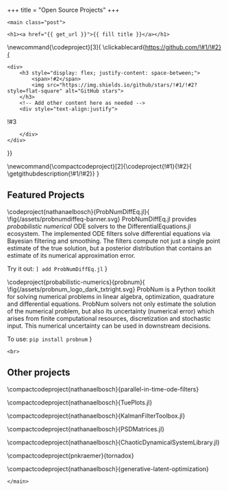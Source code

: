 +++
title = "Open Source Projects"
+++

~~~
<main class="post">
~~~

~~~
<h1><a href="{{ get_url }}">{{ fill title }}</a></h1>
~~~

\newcommand{\codeproject}[3]{
\clickablecard{https://github.com/!#1/!#2}{
~~~
<div>
    <h3 style="display: flex; justify-content: space-between;">
        <span>!#2</span>
        <img src="https://img.shields.io/github/stars/!#1/!#2?style=flat-square" alt="GitHub stars">
    </h3>
    <!-- Add other content here as needed -->
    <div style="text-align:justify">
~~~
!#3
~~~
    </div>
</div>
~~~
}}

\newcommand{\compactcodeproject}[2]{\codeproject{!#1}{!#2}{
  \getgithubdescription{!#1/!#2}}
}


## Featured Projects

\codeproject{nathanaelbosch}{ProbNumDiffEq.jl}{
\fig{/assets/probnumdiffeq-banner.svg}
ProbNumDiffEq.jl provides *probabilistic numerical* ODE solvers to the DifferentialEquations.jl ecosystem. The implemented ODE filters solve differential equations via Bayesian filtering and smoothing. The filters compute not just a single point estimate of the true solution, but a posterior distribution that contains an estimate of its numerical approximation error.

Try it out: `] add ProbNumDiffEq.jl`
}


\codeproject{probabilistic-numerics}{probnum}{
\fig{/assets/probnum_logo_dark_txtright.svg}
ProbNum is a Python toolkit for solving numerical problems in linear algebra, optimization, quadrature and differential equations. ProbNum solvers not only estimate the solution of the numerical problem, but also its uncertainty (numerical error) which arises from finite computational resources, discretization and stochastic input. This numerical uncertainty can be used in downstream decisions.

To use: `pip install probnum`
}

~~~
<br>
~~~

## Other projects

\compactcodeproject{nathanaelbosch}{parallel-in-time-ode-filters}

<!-- \compactcodeproject{nathanaelbosch}{Fenrir.jl} -->

\compactcodeproject{nathanaelbosch}{TuePlots.jl}

\compactcodeproject{nathanaelbosch}{KalmanFilterToolbox.jl}

\compactcodeproject{nathanaelbosch}{PSDMatrices.jl}

\compactcodeproject{nathanaelbosch}{ChaoticDynamicalSystemLibrary.jl}

\compactcodeproject{pnkraemer}{tornadox}

\compactcodeproject{nathanaelbosch}{generative-latent-optimization}


~~~
</main>
~~~
